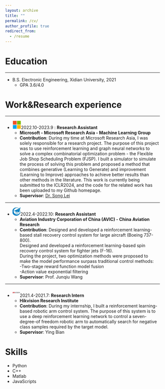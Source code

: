 ```yaml
---
layout: archive
title: ""
permalink: /cv/
author_profile: true
redirect_from:
  - /resume
---
```


Education
======
---
* B.S. Electronic Engineering, Xidian University, 2021
  * GPA 3.6/4.0


Work&Research experience
======
---
* <img src="../images/microsoft.jpg" alt="Alt text" title="Optional title" style="height:2em;">2022.10-2023.9 : __Research Assistant__
    * __Microsoft - Microsoft Research Asia - Machine Learning Group__
    * __Contribution__: During my time at Microsoft Research Asia, I was solely responsible for a research project. The
      purpose of this project was to use reinforcement learning and graph neural networks to solve a
      complex combinatorial optimization problem - the Flexible Job Shop Scheduling Problem (FJSP). I
      built a simulator to simulate the process of solving this problem and proposed a method that
      combines generative (Learning to Generate) and improvement (Learning to Improve) approaches to
      achieve better results than other methods in the literature. This work is currently being submitted to the ICLR2024, and the
      code for the related work has been uploaded to my Github homepage.
    * __Supervisor__: [Dr. Song Lei](https://www.microsoft.com/en-us/research/people/lesong/)
---
* <img src="../images/avic.jpg" alt="Alt text" title="Optional title" style="height:2em;">2022.4-2022.10: __Research Assistant__
    * __Aviation Industry Corporation of China (AVIC) - China Aviation Research__
    * __Contribution__: Designed and developed a reinforcement learning-based stall recovery control system for large
      aircraft (Boeing 737-800).<br>
      Designed and developed a reinforcement learning-based spin recovery control system for fighter
      jets (F-16).<br>
      During the project, two optimization methods were proposed to make the model performance
      surpass traditional control methods:<br>
      -Two-stage reward function model fusion<br>
      -Action value exponential filtering
    * __Supervisor__: Prof. Junqiu Wang
---
* <img src="../images/hikvision.jpg" alt="Alt text" title="Optional title" style="height:2em;">2021.4-2021.7: __Research Intern__
    * __Hikvision Research Institute__
    * __Contribution__: During my internship, I built a reinforcement learning-based robotic arm control system. The
      purpose of this system is to use a deep reinforcement learning network to control a seven-degree-of freedom
      robotic arm to automatically search for negative class samples required by the target model.
    * __Supervisor__: Ying Bian

Skills
======

* Python
* C++
* Matlab
* JavaScripts

